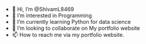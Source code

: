 - 👋 Hi, I’m @ShivamL8469
- 👀 I’m interested in Programming 
- 🌱 I’m currently learning Python for data science
- 💞️ I’m looking to collaborate on My portfolio website 
- 📫 How to reach me via my portfolio website.

<!---
ShivamL8469/ShivamL8469 is a ✨ special ✨ repository because its `README.md` (this file) appears on your GitHub profile.
You can click the Preview link to take a look at your changes.
--->
